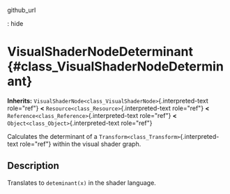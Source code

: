 github\_url

:   hide

VisualShaderNodeDeterminant {#class_VisualShaderNodeDeterminant}
===========================

**Inherits:**
`VisualShaderNode<class_VisualShaderNode>`{.interpreted-text role="ref"}
**\<** `Resource<class_Resource>`{.interpreted-text role="ref"} **\<**
`Reference<class_Reference>`{.interpreted-text role="ref"} **\<**
`Object<class_Object>`{.interpreted-text role="ref"}

Calculates the determinant of a
`Transform<class_Transform>`{.interpreted-text role="ref"} within the
visual shader graph.

Description
-----------

Translates to `deteminant(x)` in the shader language.
